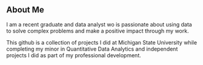 ## About Me

I am a recent graduate and data analyst wo is passionate about using data to solve complex problems and make a positive impact through my work.

This github is a collection of projects I did at Michigan State University while completing my minor in Quantitative Data Analytics and independent projects I did as part of my professional development.

<!--
**walter-elizabeth/walter-elizabeth** is a ✨ _special_ ✨ repository because its `README.md` (this file) appears on your GitHub profile.

Here are some ideas to get you started:

- 🔭 I’m currently working on ...
- 🌱 I’m currently learning ...
- 👯 I’m looking to collaborate on ...
- 🤔 I’m looking for help with ...
- 💬 Ask me about ...
- 📫 How to reach me: ...
- 😄 Pronouns: ...
- ⚡ Fun fact: ...
-->
